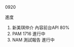 0920

進度

1. 新美琪仲介 內容前台API 80%
2. PAM 1716 進行中
3. NAM 測試報告 進行中

<!-- var HouseName = new Data();
                                HouseName.Key = "物件名稱";
                                HouseName.Value = House.CName;
                                _Block.Datas.Add(HouseName);

                                var HousePrice = new Data();
                                HousePrice.Key = "總價";
                                HousePrice.Value = House.CPrice.ToString();
                                _Block.Datas.Add(HousePrice);

                                var HousePattern = new Data();
                                HousePattern.Key = "格局";
                                HousePattern.Value = House.CPattern;
                                _Block.Datas.Add(HousePattern);

                                var HousePing = new Data();
                                HousePing.Key = "坪";
                                HousePing.Value = House.CWarrantPings.ToString();
                                _Block.Datas.Add(HousePing);

                                var HouseAddress = new Data();
                                HouseAddress.Key = "地址";
                                HouseAddress.Value = House.CAddress;
                                _Block.Datas.Add(HousePattern);

var _Root = context.TblMenuContent.FirstOrDefault(x => x.CMenuId == MenuId && x.CStatus == (int)Status.Enable);
                Root.Self = _Root;

                if (_Root != null)
                {
                    var Blocks = context.TblMenuContent
                        .Where(x => x.CParentId == _Root.CId && x.CStatus == (int)Status.Enable).ToList();
                    Root.ChirldContent = new List<ResponseTblMenuContent>(); // 區塊
                    foreach (var Block in Blocks)
                    {
                        var _Block = new ResponseTblMenuContent();
                        _Block.Self = Block;
                        Root.ChirldContent.Add(_Block);
                    }

                    foreach (var Block in Root.ChirldContent) // 內容大項
                    {
                        var Contents = context.TblMenuContent
                                .Where(x => x.CParentId == Block.Self.CId && x.CStatus == (int)Status.Enable).ToList();
                        Block.ChirldContent = new List<ResponseTblMenuContent>();
                        foreach (var Content in Contents)
                        {
                            var _Content = new ResponseTblMenuContent();
                            _Content.Self = Content;
                            Block.ChirldContent.Add(_Content);
                        }

                        // 內容細項
                        foreach (var Content in Block.ChirldContent)
                        {
                            var Details = context.TblMenuContent
                                .Where(x => x.CParentId == Content.Self.CId && x.CStatus == (int)Status.Enable).ToList();
                            Content.ChirldContent = new List<ResponseTblMenuContent>();
                            foreach (var Detail in Details)
                            {
                                var _Detail = new ResponseTblMenuContent();
                                _Detail.Self = Detail;
                                Content.ChirldContent.Add(_Detail);
                            }
                            Content.ChirldContent = Content.ChirldContent.OrderBy(x => x.Self.CSort).ToList();
                        }

                        Block.ChirldContent = Block.ChirldContent.OrderBy(x => x.Self.CSort).ToList();
                    }

                    Root.ChirldContent = Root.ChirldContent.OrderBy(x => x.Self.CSort).ToList();
                } -->
